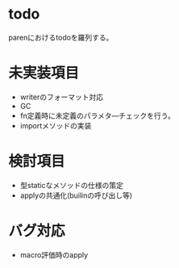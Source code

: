 # todo
parenにおけるtodoを羅列する。

# 未実装項目
- writerのフォーマット対応
- GC
- fn定義時に未定義のパラメタ―チェックを行う。
- importメソッドの実装

# 検討項目
- 型staticなメソッドの仕様の策定
- applyの共通化(builinの呼び出し等)

# バグ対応
- macro評価時のapply
